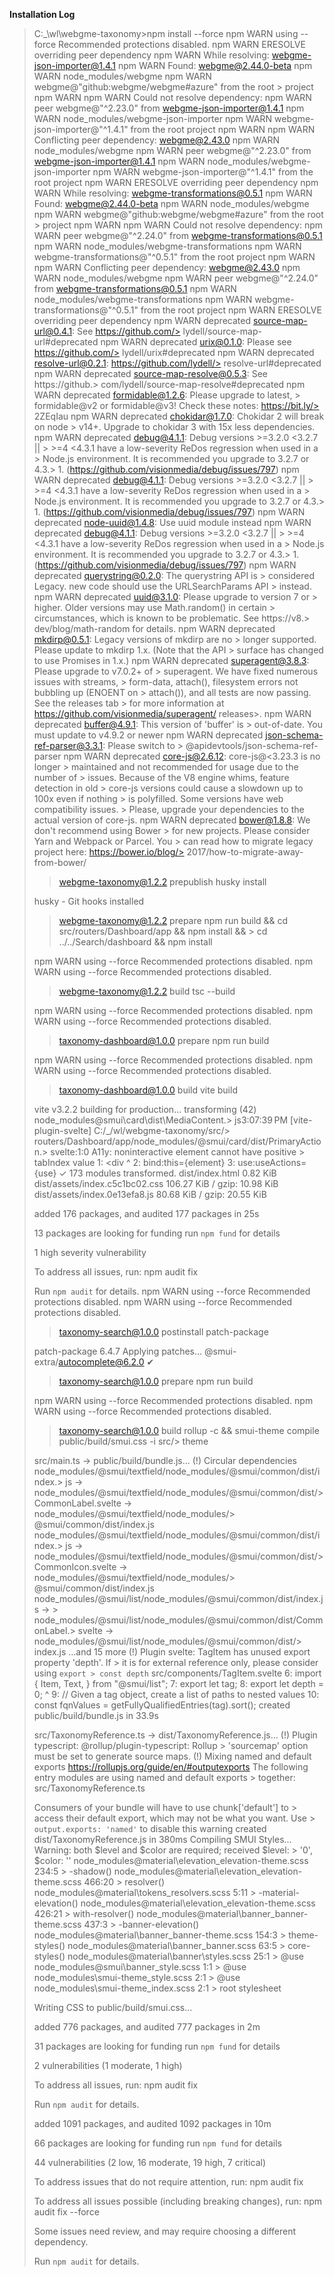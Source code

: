 __Installation Log__

> C:\_\wl\webgme-taxonomy>npm install --force
> npm WARN using --force Recommended protections disabled.
> npm WARN ERESOLVE overriding peer dependency
> npm WARN While resolving: webgme-json-importer@1.4.1
> npm WARN Found: webgme@2.44.0-beta
> npm WARN node_modules/webgme
> npm WARN   webgme@"github:webgme/webgme#azure" from the root > project
> npm WARN
> npm WARN Could not resolve dependency:
> npm WARN peer webgme@"^2.23.0" from webgme-json-importer@1.4.1
> npm WARN node_modules/webgme-json-importer
> npm WARN   webgme-json-importer@"^1.4.1" from the root project
> npm WARN
> npm WARN Conflicting peer dependency: webgme@2.43.0
> npm WARN node_modules/webgme
> npm WARN   peer webgme@"^2.23.0" from webgme-json-importer@1.4.1
> npm WARN   node_modules/webgme-json-importer
> npm WARN     webgme-json-importer@"^1.4.1" from the root project
> npm WARN ERESOLVE overriding peer dependency
> npm WARN While resolving: webgme-transformations@0.5.1
> npm WARN Found: webgme@2.44.0-beta
> npm WARN node_modules/webgme
> npm WARN   webgme@"github:webgme/webgme#azure" from the root > project
> npm WARN
> npm WARN Could not resolve dependency:
> npm WARN peer webgme@"^2.24.0" from webgme-transformations@0.5.1
> npm WARN node_modules/webgme-transformations
> npm WARN   webgme-transformations@"^0.5.1" from the root project
> npm WARN
> npm WARN Conflicting peer dependency: webgme@2.43.0
> npm WARN node_modules/webgme
> npm WARN   peer webgme@"^2.24.0" from webgme-transformations@0.5.1
> npm WARN   node_modules/webgme-transformations
> npm WARN     webgme-transformations@"^0.5.1" from the root project
> npm WARN ERESOLVE overriding peer dependency
> npm WARN deprecated source-map-url@0.4.1: See https://github.com/> lydell/source-map-url#deprecated
> npm WARN deprecated urix@0.1.0: Please see https://github.com/> lydell/urix#deprecated
> npm WARN deprecated resolve-url@0.2.1: https://github.com/lydell/> resolve-url#deprecated
> npm WARN deprecated source-map-resolve@0.5.3: See https://github.> com/lydell/source-map-resolve#deprecated
> npm WARN deprecated formidable@1.2.6: Please upgrade to latest, > formidable@v2 or formidable@v3! Check these notes: https://bit.ly/> 2ZEqIau
> npm WARN deprecated chokidar@1.7.0: Chokidar 2 will break on node > v14+. Upgrade to chokidar 3 with 15x less dependencies.
> npm WARN deprecated debug@4.1.1: Debug versions >=3.2.0 <3.2.7 || > >=4 <4.3.1 have a low-severity ReDos regression when used in a > Node.js environment. It is recommended you upgrade to 3.2.7 or 4.3.> 1. (https://github.com/visionmedia/debug/issues/797)
> npm WARN deprecated debug@4.1.1: Debug versions >=3.2.0 <3.2.7 || > >=4 <4.3.1 have a low-severity ReDos regression when used in a > Node.js environment. It is recommended you upgrade to 3.2.7 or 4.3.> 1. (https://github.com/visionmedia/debug/issues/797)
> npm WARN deprecated node-uuid@1.4.8: Use uuid module instead
> npm WARN deprecated debug@4.1.1: Debug versions >=3.2.0 <3.2.7 || > >=4 <4.3.1 have a low-severity ReDos regression when used in a > Node.js environment. It is recommended you upgrade to 3.2.7 or 4.3.> 1. (https://github.com/visionmedia/debug/issues/797)
> npm WARN deprecated querystring@0.2.0: The querystring API is > considered Legacy. new code should use the URLSearchParams API > instead.
> npm WARN deprecated uuid@3.1.0: Please upgrade  to version 7 or > higher.  Older versions may use Math.random() in certain > circumstances, which is known to be problematic.  See https://v8.> dev/blog/math-random for details.
> npm WARN deprecated mkdirp@0.5.1: Legacy versions of mkdirp are no > longer supported. Please update to mkdirp 1.x. (Note that the API > surface has changed to use Promises in 1.x.)
> npm WARN deprecated superagent@3.8.3: Please upgrade to v7.0.2+ of > superagent.  We have fixed numerous issues with streams, > form-data, attach(), filesystem errors not bubbling up (ENOENT on > attach()), and all tests are now passing.  See the releases tab > for more information at <https://github.com/visionmedia/superagent/> releases>.
> npm WARN deprecated buffer@4.9.1: This version of 'buffer' is > out-of-date. You must update to v4.9.2 or newer
> npm WARN deprecated json-schema-ref-parser@3.3.1: Please switch to > @apidevtools/json-schema-ref-parser
> npm WARN deprecated core-js@2.6.12: core-js@<3.23.3 is no longer > maintained and not recommended for usage due to the number of > issues. Because of the V8 engine whims, feature detection in old > core-js versions could cause a slowdown up to 100x even if nothing > is polyfilled. Some versions have web compatibility issues. > Please, upgrade your dependencies to the actual version of core-js.
> npm WARN deprecated bower@1.8.8: We don't recommend using Bower > for new projects. Please consider Yarn and Webpack or Parcel. You > can read how to migrate legacy project here: https://bower.io/blog/> 2017/how-to-migrate-away-from-bower/
> 
> > webgme-taxonomy@1.2.2 prepublish
> > husky install
> 
> husky - Git hooks installed
> 
> > webgme-taxonomy@1.2.2 prepare
> > npm run build && cd src/routers/Dashboard/app && npm install && > cd ../../Search/dashboard && npm install
> 
> npm WARN using --force Recommended protections disabled.
> npm WARN using --force Recommended protections disabled.
> 
> > webgme-taxonomy@1.2.2 build
> > tsc --build
> 
> npm WARN using --force Recommended protections disabled.
> npm WARN using --force Recommended protections disabled.
> 
> > taxonomy-dashboard@1.0.0 prepare
> > npm run build
> 
> npm WARN using --force Recommended protections disabled.
> npm WARN using --force Recommended protections disabled.
> 
> > taxonomy-dashboard@1.0.0 build
> > vite build
> 
> vite v3.2.2 building for production...
> transforming (42) node_modules\@smui\card\dist\MediaContent.> js3:07:39 PM [vite-plugin-svelte] C:/_/wl/webgme-taxonomy/src/> routers/Dashboard/app/node_modules/@smui/card/dist/PrimaryAction.> svelte:1:0 A11y: noninteractive element cannot have positive > tabIndex value
> 1: <div
>    ^
> 2:   bind:this={element}
> 3:   use:useActions={use}
> ✓ 173 modules transformed.
> dist/index.html                  0.82 KiB
> dist/assets/index.c5c1bc02.css   106.27 KiB / gzip: 10.98 KiB
> dist/assets/index.0e13efa8.js    80.68 KiB / gzip: 20.55 KiB
> 
> added 176 packages, and audited 177 packages in 25s
> 
> 13 packages are looking for funding
>   run `npm fund` for details
> 
> 1 high severity vulnerability
> 
> To address all issues, run:
>   npm audit fix
> 
> Run `npm audit` for details.
> npm WARN using --force Recommended protections disabled.
> npm WARN using --force Recommended protections disabled.
> 
> > taxonomy-search@1.0.0 postinstall
> > patch-package
> 
> patch-package 6.4.7
> Applying patches...
> @smui-extra/autocomplete@6.2.0 ✔
> 
> > taxonomy-search@1.0.0 prepare
> > npm run build
> 
> npm WARN using --force Recommended protections disabled.
> npm WARN using --force Recommended protections disabled.
> 
> > taxonomy-search@1.0.0 build
> > rollup -c && smui-theme compile public/build/smui.css -i src/> theme
> 
> 
> src/main.ts → public/build/bundle.js...
> (!) Circular dependencies
> node_modules/@smui/textfield/node_modules/@smui/common/dist/index.> js -> node_modules/@smui/textfield/node_modules/@smui/common/dist/> CommonLabel.svelte -> node_modules/@smui/textfield/node_modules/> @smui/common/dist/index.js
> node_modules/@smui/textfield/node_modules/@smui/common/dist/index.> js -> node_modules/@smui/textfield/node_modules/@smui/common/dist/> CommonIcon.svelte -> node_modules/@smui/textfield/node_modules/> @smui/common/dist/index.js
> node_modules/@smui/list/node_modules/@smui/common/dist/index.js -> > node_modules/@smui/list/node_modules/@smui/common/dist/CommonLabel.> svelte -> node_modules/@smui/list/node_modules/@smui/common/dist/> index.js
> ...and 15 more
> (!) Plugin svelte: TagItem has unused export property 'depth'. If > it is for external reference only, please consider using `export > const depth`
> src/components/TagItem.svelte
>  6: import { Item, Text, } from "@smui/list";
>  7: export let tag;
>  8: export let depth = 0;
>                ^
>  9: // Given a tag object, create a list of paths to nested values
> 10: const fqnValues = getFullyQualifiedEntries(tag).sort();
> created public/build/bundle.js in 33.9s
> 
> src/TaxonomyReference.ts → dist/TaxonomyReference.js...
> (!) Plugin typescript: @rollup/plugin-typescript: Rollup > 'sourcemap' option must be set to generate source maps.
> (!) Mixing named and default exports
> https://rollupjs.org/guide/en/#outputexports
> The following entry modules are using named and default exports > together:
> src/TaxonomyReference.ts
> 
> Consumers of your bundle will have to use chunk['default'] to > access their default export, which may not be what you want. Use > `output.exports: 'named'` to disable this warning
> created dist/TaxonomyReference.js in 380ms
> Compiling SMUI Styles...
> Warning: both $level and $color are required; received $level: > '0', $color: ''
>     node_modules\@material\elevation\_elevation-theme.scss 234:5   > -shadow()
>     node_modules\@material\elevation\_elevation-theme.scss 466:20  > resolver()
>     node_modules\@material\tokens\_resolvers.scss 5:11             > -material-elevation()
>     node_modules\@material\elevation\_elevation-theme.scss 426:21  > with-resolver()
>     node_modules\@material\banner\_banner-theme.scss 437:3         > -banner-elevation()
>     node_modules\@material\banner\_banner-theme.scss 154:3         > theme-styles()
>     node_modules\@material\banner\_banner.scss 63:5                > core-styles()
>     node_modules\@material\banner\styles.scss 25:1                 > @use
>     node_modules\@smui\banner\_style.scss 1:1                      > @use
>     node_modules\smui-theme\_style.scss 2:1                        > @use
>     node_modules\smui-theme\_index.scss 2:1                        > root stylesheet
> 
> Writing CSS to public/build/smui.css...
> 
> added 776 packages, and audited 777 packages in 2m
> 
> 31 packages are looking for funding
>   run `npm fund` for details
> 
> 2 vulnerabilities (1 moderate, 1 high)
> 
> To address all issues, run:
>   npm audit fix
> 
> Run `npm audit` for details.
> 
> added 1091 packages, and audited 1092 packages in 10m
> 
> 66 packages are looking for funding
>   run `npm fund` for details
> 
> 44 vulnerabilities (2 low, 16 moderate, 19 high, 7 critical)
> 
> To address issues that do not require attention, run:
>   npm audit fix
> 
> To address all issues possible (including breaking changes), run:
>   npm audit fix --force
> 
> Some issues need review, and may require choosing
> a different dependency.
> 
> Run `npm audit` for details.